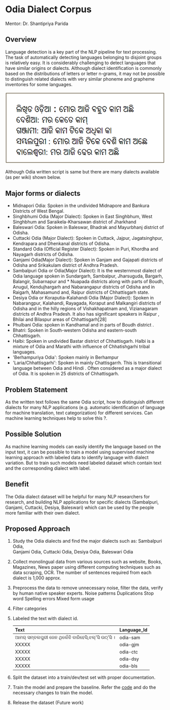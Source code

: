 # Odia Dialect Corpus

Mentor: Dr. Shantipriya Parida  

## Overview
Language detection is a key part of the NLP pipeline for text processing. The task of automatically detecting languages belonging to disjoint groups is relatively easy. It is considerably challenging to detect languages that have similar origins or dialects. Although dialect identification is commonly based on the distributions of letters or letter n-grams, it may not be possible to distinguish related dialects with very similar phoneme and grapheme inventories for some languages.

![Odia dialects](images/dialect1.png)

Although Odia written script is same but there are many dialects available (as per wiki) shown below.

## Major forms or dialects

* Midnapori Odia: Spoken in the undivided Midnapore and Bankura Districts of West Bengal.
* Singhbhumi Odia (Major Dialect): Spoken in East Singhbhum, West Singhbhum and Saraikela-Kharsawan district of Jharkhand
* Baleswari Odia: Spoken in Baleswar, Bhadrak and Mayurbhanj district of Odisha.
* Cuttacki Odia (Major Dialect): Spoken in Cuttack, Jajpur, Jagatsinghpur, Kendrapara and Dhenkanal districts of Odisha.
* Standard Odia (Official Register Dialect): Spoken in Puri, Khordha and Nayagarh districts of Odisha.
* Ganjami Odia(Major Dialect): Spoken in Ganjam and Gajapati districts of Odisha and Srikakulam district of Andhra Pradesh.
* Sambalpuri Odia or Odia(Major Dialect): It is the westernmost dialect of Odia language spoken in Sundargarh, Sambalpur, Jharsuguda, Bargarh, Balangir, Subarnapur and * Nuapada districts along with parts of Boudh, Anugul, Kendujhargarh and Nabarangapur districts of Odisha and in Raigarh, Mahasamund and, Raipur districts of Chhattisgarh state.
* Desiya Odia or Koraputia-Kalahandi Odia (Major Dialect): Spoken in Nabarangpur, Kalahandi, Rayagada, Koraput and Malkangiri districts of Odisha and in the hilly regions of Vishakhapatnam and, Vizianagaram districts of Andhra Pradesh. It also has significant speakers in Raipur , Bhilai and Bilaspur areas of Chhattisgarh[28]
* Phulbani Odia: spoken in Kandhamal and in parts of Boudh district .
* Bhatri: Spoken in South-western Odisha and eastern-south Chhattisgarh.
* Halbi: Spoken in undivided Bastar district of Chhattisgarh. Halbi is a mixture of Odia and Marathi with influence of Chhatishgarhi tribal languages.
* 'Berhampuriya Odia': Spoken mainly in Berhampur
* 'Laria/Chhattisgarhi': Spoken in mainly Chattisgarrh. This is transitional language between Odia and Hindi . Often considered as a major dialect of Odia. It is spoken in 25 districts of Chhattisgarh.

## Problem Statement

As the written text follows the same Odia script, how to distinguish different dialects for many NLP applications (e.g. automatic identification of language for machine translation, text categorization) for different services.  Can machine learning techniques help to solve this ?.  

## Possible Solution

As machine learning models can easily identify the language based on the input text, it can be possible to train a model using supervised machine learning approach with labeled data to identify language with dialect variation. But to train such models need labeled dataset which contain text and the corresponding dialect with label.

## Benefit
The Odia dialect dataset will be helpful for many NLP researchers for research, and building NLP applications for specific dialects (Sambalpuri, Ganjami, Cuttacki, Desiya, Baleswari) which can be used by the people more familiar with their own dialect. 

## Proposed Approach

1. Study the Odia dialects and find the major dialects such as:
   Sambalpuri Odia,  
   Ganjami Odia,
   Cuttacki Odia,
   Desiya Odia,
   Baleswari Odia

2. Collect monolingual data from various sources such as website, Books, Magazines, News paper using different computing techniques such as data scraping, OCR. The number of sentences required from each dialect is 1,000 approx. 

3. Preprocess the data to remove unnecessary noise, filter the data, verify by human native speaker experts.
   Noise patterns 
   Duplications 
   Stop word 
   Spelling errors 
   Mixed form usage 
 
4. Filter categories 
 
5. Labeled the text with dialect id.

   Text                                         |  Language_Id
   ---------------------------------------------|-------------
   ଆମର୍ ସମ୍ବଲପୁରୀ ଜେନ ଥିଲେଁବି ବାରିହେସି,ଝଲ୍'ସି ଉଠ୍'ସି । |  odia-sam
   XXXXX |  odia-gjm
   XXXXX | odia-ctc
   XXXXX | odia-dsy
   XXXXX | odia-bls 

6. Split the dataset into a train/dev/test set with proper documentation.

7. Train the model and prepare the baseline.
   Refer the [code](https://github.com/shantipriyap/Odia-Santali-Dialect-Detection-Dataset) and do the necessary changes to train the model.

8. Release the dataset (Future work)






